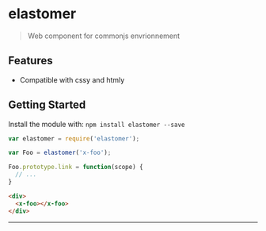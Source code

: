 # elastomer

> Web component for commonjs envrionnement

## Features

  - Compatible with cssy and htmly

## Getting Started

Install the module with: `npm install elastomer --save`

```javascript
var elastomer = require('elastomer');

var Foo = elastomer('x-foo');

Foo.prototype.link = function(scope) {
  // ...
}

```

```html
<div>
  <x-foo></x-foo>
</div>
```


---
